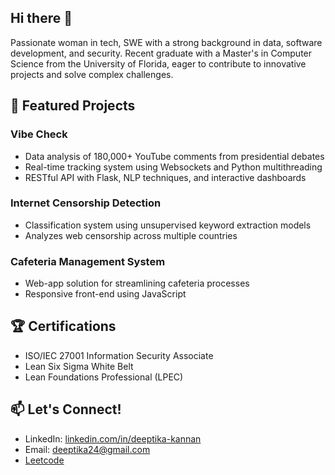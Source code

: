 ## Hi there 👋

Passionate woman in tech, SWE with a strong background in data, software development, and security. Recent graduate with a Master's in Computer Science from the University of Florida, eager to contribute to innovative projects and solve complex challenges.

## 🚀 Featured Projects

### Vibe Check
- Data analysis of 180,000+ YouTube comments from presidential debates
- Real-time tracking system using Websockets and Python multithreading
- RESTful API with Flask, NLP techniques, and interactive dashboards

### Internet Censorship Detection
- Classification system using unsupervised keyword extraction models
- Analyzes web censorship across multiple countries

### Cafeteria Management System
- Web-app solution for streamlining cafeteria processes
- Responsive front-end using JavaScript

## 🏆 Certifications

- ISO/IEC 27001 Information Security Associate
- Lean Six Sigma White Belt
- Lean Foundations Professional (LPEC)

## 📫 Let's Connect!

- LinkedIn: [linkedin.com/in/deeptika-kannan](https://linkedin.com/in/deeptika-kannan)
- Email: [deeptika24@gmail.com](deeptika24@gmail.com)
- [Leetcode](https://leetcode.com/u/deepsri1905/)
